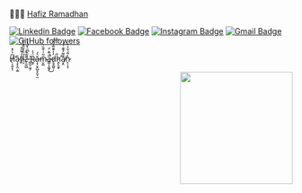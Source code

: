  👨🏻‍💻 [Hafiz Ramadhan](https://insancreative.id)

  [![Linkedin Badge](https://img.shields.io/badge/-Hafiz%20Ramadhan-blue?style=social&logo=Linkedin&logoColor=blue&link=https://www.linkedin.com/in/hfzrmd/)](https://www.linkedin.com/in/hfzrmd/) [![Facebook Badge](https://img.shields.io/badge/-Hafiz%20Ramadhan-blue?style=social&logo=Facebook&logoColor=blue&link=https://www.facebook.com/rmdhfz/)](https://www.facebook.com/rmdhfz/) [![Instagram Badge](http://img.shields.io/badge/-@Hafiz%20Ramadhan-1ca0f1?style=social&logo=Instagram&logoColor=black&link=https://instagram.com/hfzrmd)](https://instagram.com/hfzrmd) [![Gmail Badge](https://img.shields.io/badge/-hfzrmd@gmail.com-c14438?style=social&logo=Gmail&logoColor=red&link=mailto:hfzrmd@gmail.com)](mailto:hfzrmd@gmail.com) [![GitHub followers](https://img.shields.io/github/followers/rmdhfz?label=Follow&style=social)](https://github.com/rmdhfz/?tab=follow)


H̸̜͎͍͓̖͆̉͐̽̕ȃ̷̧̝̝̼̣͚f̸̬̒͊̋͒i̴̮͑̏̒̆̎̐̀̆͘͘z̷̨̰̼̺̃̑͒ ̶̳̰̠͖͎̀̈̀͆̆͛̌͑̉̕Ṟ̷̡̈́̉ă̶̧̩̮̭̺̞̙̬̣̫͛́m̴̮͚̆͂͑͗͊̏̀a̵̳̩̝͚̝̅̇̃̽̈́̚͜d̷̢̬̪͍̜̓̓͊̄̅̾̔͘͝h̷̭̙̱̫̙̊̕a̸͙̯͊͌̓̄͊͑͝n̷̙̩̝̾͂́͋͐͛ͅ

  <img align='right' src='https://user-images.githubusercontent.com/5713670/87202985-820dcb80-c2b6-11ea-9f56-7ec461c497c3.gif' width='200"'>
